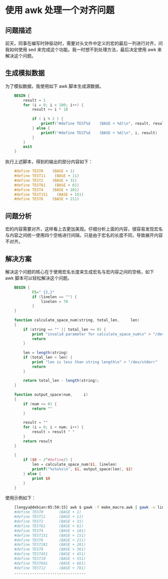 # 使用 awk 处理一个对齐问题
## 问题描述
前天，同事在编写时钟驱动时，需要对头文件中定义的宏的最后一列进行对齐，问我如何使用 sed 来完成这个功能。我一时想不到处理方法，最后决定使用 awk 来解决这个问题。

## 生成模拟数据
为了模拟数据，我使用如下 awk 脚本生成源数据。
```awk
	BEGIN {	
		result = 1
		for (i = 0; i < 100; i++) {
			result += i * 10
	
			if ( i % 2 ) {
				printf("#define TEST%d    (BASE + %d)\n", result, result) 	
			} else {
				printf("#define TEST%d    (BASE + %d)\n", i, result)
			}
		}
		exit 
	}
```	
执行上述脚本，得到的输出的部分内容如下：
```c	
	#define TEST0    (BASE + 1)
	#define TEST11    (BASE + 11)
	#define TEST2    (BASE + 31)
	#define TEST61    (BASE + 61)
	#define TEST4    (BASE + 101)
	#define TEST151    (BASE + 151)
	#define TEST6    (BASE + 211)
```	

## 问题分析
宏的内容需要对齐，这样看上去更加美观。仔细分析上面的内容，很容易发现宏名与内容之间统一使用四个空格进行间隔，只是由于宏名的长度不同，导致展开内容不对齐。

## 解决方案
解决这个问题的核心在于使用宏名长度来生成宏名与宏内容之间的空格，如下 awk 脚本可以轻松解决这个问题。
```awk
	BEGIN {
			FS=" {2,}" 
			if (linelen == "") {
				linelen = 70 
			}	
	}
		
	function calculate_space_num(string, total_len,     len)
	{
		if (string == "" || total_len <= 0) {
			print "invalid parameter for calculate_space_num\n" > "/dev/stderr"
			return 	
		}	
		
		len = length(string)
		if (total_len < len) {
			print "len is less than string length\n" > "/dev/stderr"
			return 	
		}
	
		return total_len - length(string);
	}
	
	function output_space(num,     i)
	{
		if (num <= 0) {
			return ""
		}	
		
		result = ""	
		for (i = 0; i < num; i++) {
			result = result " "	
		}
		return result
	}
	
	{
		if ($0 ~ /^#define/) {
			len = calculate_space_num($1, linelen)			
			printf("%s%s%s\n", $1, output_space(len), $2)
		} else {
			print $0
		}
	}
```

使用示例如下：
```sh
	[longyu@debian:05:50:15] awk $ gawk -f make_macro.awk | gawk -v linelen=20 -f format_macro.awk  2>/dev/null
	#define TEST0       (BASE + 1)
	#define TEST11      (BASE + 11)
	#define TEST2       (BASE + 31)
	#define TEST61      (BASE + 61)
	#define TEST4       (BASE + 101)
	#define TEST151     (BASE + 151)
	#define TEST6       (BASE + 211)
	#define TEST281     (BASE + 281)
	#define TEST8       (BASE + 361)
	#define TEST451     (BASE + 451)
	#define TEST10      (BASE + 551)
	#define TEST661     (BASE + 661)
	#define TEST12      (BASE + 781)
    ................................
```


